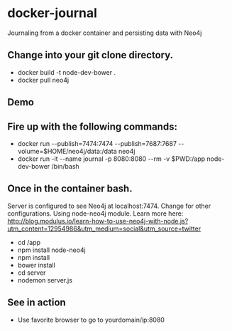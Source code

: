 # docker-journal
Journaling from a docker container and persisting data with Neo4j

## Change into your git clone directory.

* docker build -t node-dev-bower .
* docker pull neo4j

## Demo
## Fire up with the following commands:

* docker run --publish=7474:7474 --publish=7687:7687 --volume=$HOME/neo4j/data:/data neo4j
* docker run -it --name journal -p 8080:8080 --rm -v $PWD:/app node-dev-bower /bin/bash

## Once in the container bash.

Server is configured to see Neo4j at localhost:7474. Change for other configurations. Using node-neo4j module.
Learn more here: http://blog.modulus.io/learn-how-to-use-neo4j-with-node.js?utm_content=12954986&utm_medium=social&utm_source=twitter

* cd /app
* npm install node-neo4j
* npm install
* bower install
* cd server
* nodemon server.js

## See in action

* Use favorite browser to go to yourdomain/ip:8080
